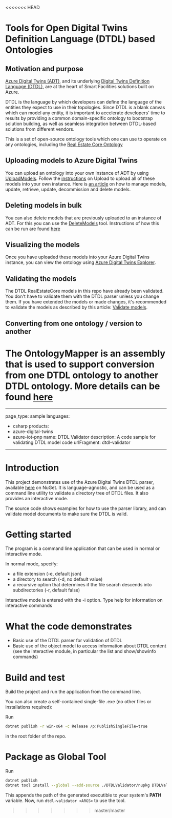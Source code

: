 <<<<<<< HEAD
# Tools for Open Digital Twins Definition Language (DTDL) based Ontologies

## Motivation and purpose

[Azure Digital Twins (ADT)](https://azure.microsoft.com/en-us/services/digital-twins/), and its underlying [Digital Twins Definition Language (DTDL)](https://github.com/Azure/opendigitaltwins-dtdl), are at the heart of Smart Facilities solutions built on Azure.

DTDL is the language by which developers can define the language of the entities they expect to use in their topologies. Since DTDL is a blank canvas which can model any entity, it is important to accelerate developers' time to results by providing a common domain-specific ontology to bootstrap solution building, as well as seamless integration between DTDL-based solutions from different vendors.

This is a set of open-source ontology tools which one can use to operate on any ontologies, including the [Real Estate Core Ontology](https://github.com/RealEstateCore/rec)

## Uploading models to Azure Digital Twins
You can upload an ontology into your own instance of ADT by using [UploadModels](https://github.com/Azure/opendigitaltwins-tools/tree/main/ADTTools/UploadModels). Follow the [instructions](https://github.com/Azure/opendigitaltwins-tools/tree/main/ADTTools#azure-digital-twins-tools) on Upload to upload all of these models into your own instance. Here is [an article](https://docs.microsoft.com/en-us/azure/digital-twins/how-to-manage-model) on how to manage models, update, retrieve, update, decommission and delete models.

## Deleting models in bulk
You can also delete models that are previously uploaded to an instance of ADT. For this you can use the [DeleteModels](https://github.com/Azure/opendigitaltwins-tools/tree/main/ADTTools/DeleteModels) tool. Instructions of how this can be run are found [here](https://github.com/Azure/opendigitaltwins-tools/tree/main/ADTTools#deletemodels)

## Visualizing the models
Once you have uploaded these models into your Azure Digital Twins instance, you can view the ontology using [Azure Digital Twins Explorer](https://explorer.digitaltwins.azure.net/).

## Validating the models
The DTDL RealEstateCore models in this repo have already been validated. You don't have to validate them with the DTDL parser unless you change them. If you have extended the models or made changes, it's recommended to validate the models as described by this article: [Validate models](https://learn.microsoft.com/en-us/azure/digital-twins/concepts-models#validate-models).

## Converting from one ontology / version to another
The OntologyMapper is an assembly that is used to support conversion from one DTDL ontology to another DTDL ontology. More details can be found [here](SmartPlaces.Facilities/lib/OntologyMapper/README.md)
=======
---
page_type: sample
languages:
- csharp
products:
- azure-digital-twins
- azure-iot-pnp
name: DTDL Validator
description: A code sample for validating DTDL model code
urlFragment: dtdl-validator
---

# Introduction 
This project demonstrates use of the Azure Digital Twins DTDL parser, available [here](https://nuget.org/packages/Microsoft.Azure.DigitalTwins.Parser/) on NuGet. It  is language-agnostic, and can be used as a command line utility to validate a directory tree of DTDL files. It also provides an interactive mode.

The source code shows examples for how to use the parser library, and can validate model documents to make sure the DTDL is valid.

# Getting started
The program is a command line application that can be used in normal or interactive mode.

In normal mode, specify:
* a file extension (-e, default json)
* a directory to search (-d, no default value)
* a recursive option that determines if the file search descends into subdirectories (-r, default false)

Interactive mode is entered with the -i option. Type help for information on interactive commands

# What the code demonstrates
* Basic use of the DTDL parser for validation of DTDL
* Basic use of the object model to access information about DTDL content (see the interactive module, in particular the list and show/showinfo commands)

# Build and test
Build the project and run the application from the command line.

You can also create a self-contained single-file .exe (no other files or installations required):

Run
```bash
dotnet publish -r win-x64 -c Release /p:PublishSingleFile=true
```
in the root folder of the repo.

# Package as Global Tool
Run
``` bash
dotnet publish
dotnet tool install --global --add-source ./DTDLValidator/nupkg DTDLValidator
```

This appends the path of the generated executible to your system's **PATH** variable.
Now, run `dtdl-validator <ARGS>` to use the tool.

>>>>>>> master/master
